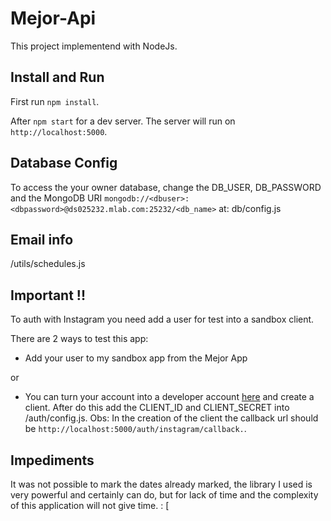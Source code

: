 # Mejor-Api

This project implementend with NodeJs.

## Install and Run 

First run `npm install`.

After `npm start` for a dev server. The server will run on `http://localhost:5000`.

## Database Config

To access the your owner database, change the DB_USER,  DB_PASSWORD and the MongoDB URI `mongodb://<dbuser>:<dbpassword>@ds025232.mlab.com:25232/<db_name>`  at:  db/config.js

## Email info

/utils/schedules.js

## Important !!

To auth with Instagram you need add a user for test into a sandbox client.

There are 2 ways to test this app:

 - Add your user to my sandbox app from the Mejor App
  
  or

  - You can turn your account into a developer account [here](https://www.instagram.com/developer) and create a client. 
    After do this add the CLIENT_ID and CLIENT_SECRET into /auth/config.js. Obs: In the creation of the client the callback url should be `http://localhost:5000/auth/instagram/callback.`.
  
  
## Impediments

  It was not possible to mark the dates already marked, the library I used is very powerful and certainly can do, but for lack of time and the complexity of this application will not give time. : [
